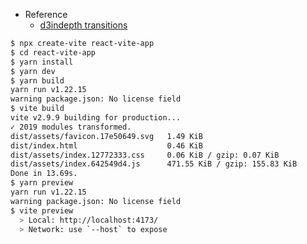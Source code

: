 - Reference
  - [d3indepth transitions](https://www.d3indepth.com/transitions/?utm_source=pocket_mylist)

```bash
$ npx create-vite react-vite-app
$ cd react-vite-app
$ yarn install
$ yarn dev
$ yarn build
yarn run v1.22.15
warning package.json: No license field
$ vite build
vite v2.9.9 building for production...
✓ 2019 modules transformed.
dist/assets/favicon.17e50649.svg   1.49 KiB
dist/index.html                    0.46 KiB
dist/assets/index.12772333.css     0.06 KiB / gzip: 0.07 KiB
dist/assets/index.642549d4.js      471.55 KiB / gzip: 155.83 KiB
Done in 13.69s.
$ yarn preview
yarn run v1.22.15
warning package.json: No license field
$ vite preview
  > Local: http://localhost:4173/
  > Network: use `--host` to expose
```
